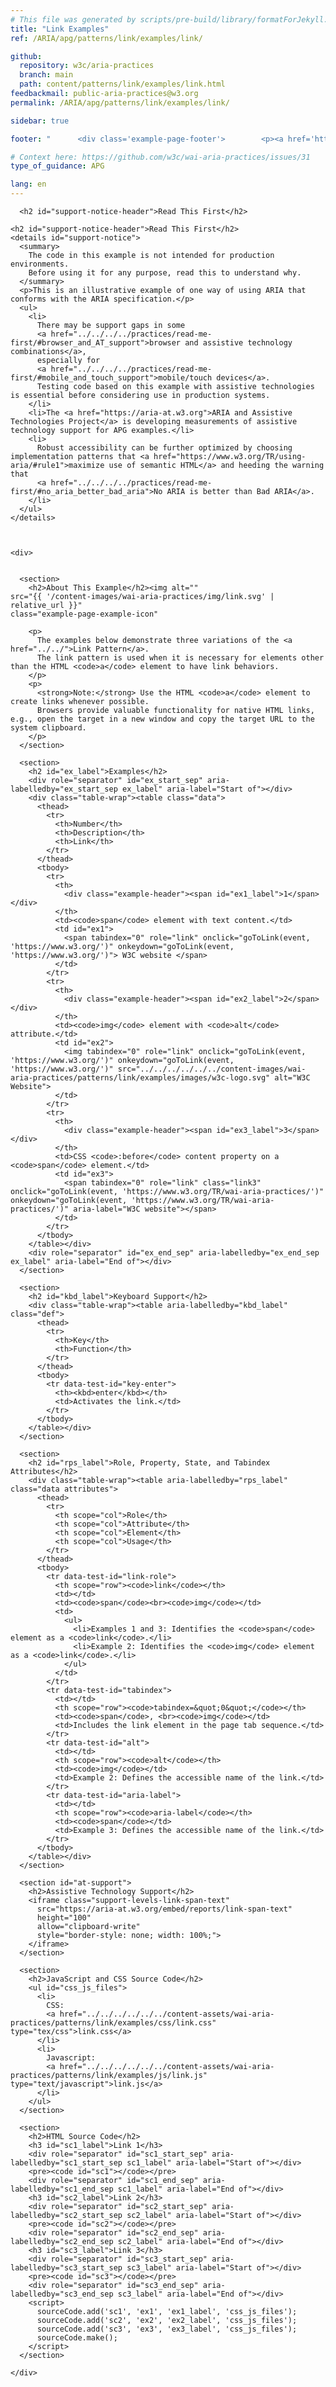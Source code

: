 ```yaml
---
# This file was generated by scripts/pre-build/library/formatForJekyll.js
title: "Link Examples"
ref: /ARIA/apg/patterns/link/examples/link/

github:
  repository: w3c/aria-practices
  branch: main
  path: content/patterns/link/examples/link.html
feedbackmail: public-aria-practices@w3.org
permalink: /ARIA/apg/patterns/link/examples/link/

sidebar: true

footer: "      <div class='example-page-footer'>        <p><a href='https://github.com/w3c/aria-practices/projects/21'>View issues related to this example</a></p>        <p>Page last updated: 24 July 2023</p>      </div>    "

# Context here: https://github.com/w3c/wai-aria-practices/issues/31
type_of_guidance: APG

lang: en
---
```

<meta charset="utf-8" />
<meta name="viewport" content="width=device-width, initial-scale=1.0" />
<title>Link Examples</title>

<script src="../../../../../../content-assets/wai-aria-practices/shared/js/examples.js"></script>
<script src="../../../../../../content-assets/wai-aria-practices/shared/js/highlight.pack.js"></script>
<script src="../../../../../../content-assets/wai-aria-practices/shared/js/app.js"></script>
<script src="../../../../../../content-assets/wai-aria-practices/shared/js/skipto.js"></script>

<link
  href="../../../../../../content-assets/wai-aria-practices/patterns/link/examples/css/link.css"
  rel="stylesheet"
/>
<script src="../../../../../../content-assets/wai-aria-practices/patterns/link/examples/js/link.js"></script>


<link 
  rel="stylesheet"
  href="{{ '/content-assets/wai-aria-practices/styles.css' | relative_url }}"
>
<!-- Code highlighting styles -->
<link 
  rel="stylesheet"
  href="{{ '/content-assets/wai-aria-practices/shared/css/github.css' | relative_url }}"
>

<script>
const addBodyClass = undefined;
const enableSidebar = true;
if (addBodyClass) document.body.classList.add(addBodyClass);
if (enableSidebar) document.body.classList.add('has-sidebar');
</script>
    

<script>
    const parentPage = window.location.pathname.match(
      /\/(patterns|practices|about)\//
    )?.[1];
    if (parentPage) {
      const parentHref = 'a[href*="' + parentPage + '"]';
      document.querySelector(parentHref).classList.add('active');
    }
  </script>
<div>

      <h2 id="support-notice-header">Read This First</h2>
      
    <h2 id="support-notice-header">Read This First</h2>
    <details id="support-notice">
      <summary>
        The code in this example is not intended for production environments.
        Before using it for any purpose, read this to understand why.
      </summary>
      <p>This is an illustrative example of one way of using ARIA that conforms with the ARIA specification.</p>
      <ul>
        <li>
          There may be support gaps in some
          <a href="../../../../practices/read-me-first/#browser_and_AT_support">browser and assistive technology combinations</a>,
          especially for
          <a href="../../../../practices/read-me-first/#mobile_and_touch_support">mobile/touch devices</a>.
          Testing code based on this example with assistive technologies is essential before considering use in production systems.
        </li>
        <li>The <a href="https://aria-at.w3.org">ARIA and Assistive Technologies Project</a> is developing measurements of assistive technology support for APG examples.</li>
        <li>
          Robust accessibility can be further optimized by choosing implementation patterns that <a href="https://www.w3.org/TR/using-aria/#rule1">maximize use of semantic HTML</a> and heeding the warning that
          <a href="../../../../practices/read-me-first/#no_aria_better_bad_aria">No ARIA is better than Bad ARIA</a>.
        </li>
      </ul>
    </details>
  
    
    
    <div>
      

      <section>
        <h2>About This Example</h2><img alt=""
    src="{{ '/content-images/wai-aria-practices/img/link.svg' | relative_url }}"
    class="example-page-example-icon"
  >
        <p>
          The examples below demonstrate three variations of the <a href="../../">Link Pattern</a>.
          The link pattern is used when it is necessary for elements other than the HTML <code>a</code> element to have link behaviors.
        </p>
        <p>
          <strong>Note:</strong> Use the HTML <code>a</code> element to create links whenever possible.
          Browsers provide valuable functionality for native HTML links, e.g., open the target in a new window and copy the target URL to the system clipboard.
        </p>
      </section>

      <section>
        <h2 id="ex_label">Examples</h2>
        <div role="separator" id="ex_start_sep" aria-labelledby="ex_start_sep ex_label" aria-label="Start of"></div>
        <div class="table-wrap"><table class="data">
          <thead>
            <tr>
              <th>Number</th>
              <th>Description</th>
              <th>Link</th>
            </tr>
          </thead>
          <tbody>
            <tr>
              <th>
                <div class="example-header"><span id="ex1_label">1</span></div>
              </th>
              <td><code>span</code> element with text content.</td>
              <td id="ex1">
                <span tabindex="0" role="link" onclick="goToLink(event, 'https://www.w3.org/')" onkeydown="goToLink(event, 'https://www.w3.org/')"> W3C website </span>
              </td>
            </tr>
            <tr>
              <th>
                <div class="example-header"><span id="ex2_label">2</span></div>
              </th>
              <td><code>img</code> element with <code>alt</code> attribute.</td>
              <td id="ex2">
                <img tabindex="0" role="link" onclick="goToLink(event, 'https://www.w3.org/')" onkeydown="goToLink(event, 'https://www.w3.org/')" src="../../../../../../content-images/wai-aria-practices/patterns/link/examples/images/w3c-logo.svg" alt="W3C Website">
              </td>
            </tr>
            <tr>
              <th>
                <div class="example-header"><span id="ex3_label">3</span></div>
              </th>
              <td>CSS <code>:before</code> content property on a <code>span</code> element.</td>
              <td id="ex3">
                <span tabindex="0" role="link" class="link3" onclick="goToLink(event, 'https://www.w3.org/TR/wai-aria-practices/')" onkeydown="goToLink(event, 'https://www.w3.org/TR/wai-aria-practices/')" aria-label="W3C website"></span>
              </td>
            </tr>
          </tbody>
        </table></div>
        <div role="separator" id="ex_end_sep" aria-labelledby="ex_end_sep ex_label" aria-label="End of"></div>
      </section>

      <section>
        <h2 id="kbd_label">Keyboard Support</h2>
        <div class="table-wrap"><table aria-labelledby="kbd_label" class="def">
          <thead>
            <tr>
              <th>Key</th>
              <th>Function</th>
            </tr>
          </thead>
          <tbody>
            <tr data-test-id="key-enter">
              <th><kbd>enter</kbd></th>
              <td>Activates the link.</td>
            </tr>
          </tbody>
        </table></div>
      </section>

      <section>
        <h2 id="rps_label">Role, Property, State, and Tabindex Attributes</h2>
        <div class="table-wrap"><table aria-labelledby="rps_label" class="data attributes">
          <thead>
            <tr>
              <th scope="col">Role</th>
              <th scope="col">Attribute</th>
              <th scope="col">Element</th>
              <th scope="col">Usage</th>
            </tr>
          </thead>
          <tbody>
            <tr data-test-id="link-role">
              <th scope="row"><code>link</code></th>
              <td></td>
              <td><code>span</code><br><code>img</code></td>
              <td>
                <ul>
                  <li>Examples 1 and 3: Identifies the <code>span</code> element as a <code>link</code>.</li>
                  <li>Example 2: Identifies the <code>img</code> element as a <code>link</code>.</li>
                </ul>
              </td>
            </tr>
            <tr data-test-id="tabindex">
              <td></td>
              <th scope="row"><code>tabindex=&quot;0&quot;</code></th>
              <td><code>span</code>, <br><code>img</code></td>
              <td>Includes the link element in the page tab sequence.</td>
            </tr>
            <tr data-test-id="alt">
              <td></td>
              <th scope="row"><code>alt</code></th>
              <td><code>img</code></td>
              <td>Example 2: Defines the accessible name of the link.</td>
            </tr>
            <tr data-test-id="aria-label">
              <td></td>
              <th scope="row"><code>aria-label</code></th>
              <td><code>span</code></td>
              <td>Example 3: Defines the accessible name of the link.</td>
            </tr>
          </tbody>
        </table></div>
      </section>

      <section id="at-support">
        <h2>Assistive Technology Support</h2>
        <iframe class="support-levels-link-span-text"
          src="https://aria-at.w3.org/embed/reports/link-span-text"
          height="100"
          allow="clipboard-write"
          style="border-style: none; width: 100%;">
        </iframe>
      </section>

      <section>
        <h2>JavaScript and CSS Source Code</h2>
        <ul id="css_js_files">
          <li>
            CSS:
            <a href="../../../../../../content-assets/wai-aria-practices/patterns/link/examples/css/link.css" type="tex/css">link.css</a>
          </li>
          <li>
            Javascript:
            <a href="../../../../../../content-assets/wai-aria-practices/patterns/link/examples/js/link.js" type="text/javascript">link.js</a>
          </li>
        </ul>
      </section>

      <section>
        <h2>HTML Source Code</h2>
        <h3 id="sc1_label">Link 1</h3>
        <div role="separator" id="sc1_start_sep" aria-labelledby="sc1_start_sep sc1_label" aria-label="Start of"></div>
        <pre><code id="sc1"></code></pre>
        <div role="separator" id="sc1_end_sep" aria-labelledby="sc1_end_sep sc1_label" aria-label="End of"></div>
        <h3 id="sc2_label">Link 2</h3>
        <div role="separator" id="sc2_start_sep" aria-labelledby="sc2_start_sep sc2_label" aria-label="Start of"></div>
        <pre><code id="sc2"></code></pre>
        <div role="separator" id="sc2_end_sep" aria-labelledby="sc2_end_sep sc2_label" aria-label="End of"></div>
        <h3 id="sc3_label">Link 3</h3>
        <div role="separator" id="sc3_start_sep" aria-labelledby="sc3_start_sep sc3_label" aria-label="Start of"></div>
        <pre><code id="sc3"></code></pre>
        <div role="separator" id="sc3_end_sep" aria-labelledby="sc3_end_sep sc3_label" aria-label="End of"></div>
        <script>
          sourceCode.add('sc1', 'ex1', 'ex1_label', 'css_js_files');
          sourceCode.add('sc2', 'ex2', 'ex2_label', 'css_js_files');
          sourceCode.add('sc3', 'ex3', 'ex3_label', 'css_js_files');
          sourceCode.make();
        </script>
      </section>

    </div>
  
</div>
<script 
  src="{{ '/content-assets/wai-aria-practices/shared/js/skipto.js' | relative_url }}"
></script>
